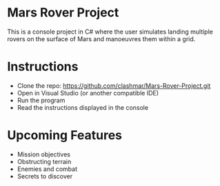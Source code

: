 # Mars Rover Project
This is a console project in C# where the user simulates landing multiple rovers on the surface of Mars and manoeuvres them within a grid.

# Instructions
* Clone the repo: https://github.com/clashmar/Mars-Rover-Project.git
* Open in Visual Studio (or another compatible IDE)
* Run the program
* Read the instructions displayed in the console

# Upcoming Features
* Mission objectives
* Obstructing terrain
* Enemies and combat
* Secrets to discover
